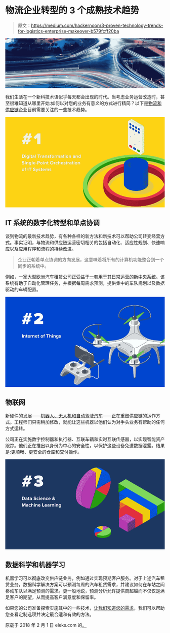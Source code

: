 # 物流企业转型的 3 个成熟技术趋势

> 原文：<https://medium.com/hackernoon/3-proven-technology-trends-for-logistics-enterprise-makeover-b579fcff20ba>

![](img/31b14b2b4b613d72361da9f078886210.png)

我们生活在一个新科技术语似乎每天都会出现的时代。当考虑业务运营改造时，甚至很难知道从哪里开始:如何以对您的业务有意义的方式进行精简？以下是[物流和供应链](https://eleks.com/industries/logistics-software-solutions/?utm_source=medium&utm_medium=referral&utm_campaign=Republ-3-trends-for-Logistics-Enterprise-blog)企业目前需要关注的一些技术趋势。

![](img/58fef772f92c94dcd201dd1b9b978743.png)

## IT 系统的数字化转型和单点协调

谈到物流的最新技术趋势，有各种各样的新方法和新技术可以帮助公司转变经营方式。事实证明，与物流和供应链运营密切相关的包括自动化、适应性规划、快速响应以及应用程序和流程的持续改进。

> 企业正朝着单点协调的方向发展，这意味着将所有的计算机功能整合到一个同步的系统中。

例如，一家大型欧洲汽车租赁公司正受益于[一套用于其日常运营的新中央系统](https://eleks.com/case-studies/russmann-data-driven-digital-transformation-of-a-car-rental-business/?utm_source=medium&utm_medium=referral&utm_campaign=Republ-3-trends-for-Logistics-Enterprise-blog)。该系统有助于自动化管理任务，并根据每周需求预测，提供集中的车队规划以及数据驱动的车辆配置。

![](img/ae833347596cb65958f70a00f1c029a4.png)

## 物联网

新硬件的发展——[机器人、无人机和自动驾驶汽车](https://eleks.com/expertise/iot/?utm_source=medium&utm_medium=referral&utm_campaign=Republ-3-trends-for-Logistics-Enterprise-blog)——正在重塑供应链的运作方式。工程师们只需稍加修改，就能让这些机器以他们认为对手头业务有帮助的任何方式运转。

公司正在实施数字控制器和执行器、互联车辆和实时互联传感器，以实现智能资产跟踪。他们正在推出以身份为中心的安全性，以保护这些设备免遭数据泄露。结果是:更顺畅、更安全的仓库和交付操作。

![](img/45e89b7771fc523f1a210ba063bdbc1b.png)

## 数据科学和机器学习

机器学习可以彻底改变供应链业务，例如通过实现预期客户服务。对于上述汽车租赁业务，数据科学解决方案可以预测每周的汽车租赁需求，并建议如何在车站之间移动车队以满足预测的需求。更一般地说，预测分析允许提供商超越而不仅仅是满足客户的期望，从而提高客户满意度和保留率。

如果您的公司准备探索实施其中的一些技术，[让我们知道您的需求](https://eleks.com/contact-us/?utm_source=medium&utm_medium=referral&utm_campaign=Republ-3-trends-for-Logistics-Enterprise-blog)，我们可以帮助您查看定制选项并决定最合适和有效的方法。

原载于 2018 年 2 月 1 日 eleks.com 的[。](https://eleks.com/blog/three-proven-technology-trends-for-logistics-enterprise-makeover/?utm_source=medium&utm_medium=referral&utm_campaign=Republ-3-trends-for-Logistics-Enterprise-blog)